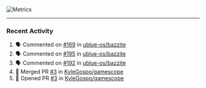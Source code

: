 ![Metrics](https://metrics.lecoq.io/KyleGospo?template=classic&base=header%2C%20activity%2C%20community%2C%20repositories%2C%20metadata&base.indepth=false&base.hireable=false&base.skip=false&config.timezone=America%2FLos_Angeles)

---
### Recent Activity
<!--START_SECTION:activity-->
1. 🗣 Commented on [#169](https://github.com/ublue-os/bazzite/issues/169#issuecomment-1694395087) in [ublue-os/bazzite](https://github.com/ublue-os/bazzite)
2. 🗣 Commented on [#195](https://github.com/ublue-os/bazzite/issues/195#issuecomment-1694224754) in [ublue-os/bazzite](https://github.com/ublue-os/bazzite)
3. 🗣 Commented on [#192](https://github.com/ublue-os/bazzite/issues/192#issuecomment-1694207058) in [ublue-os/bazzite](https://github.com/ublue-os/bazzite)
4. 🎉 Merged PR [#3](https://github.com/KyleGospo/gamescope/pull/3) in [KyleGospo/gamescope](https://github.com/KyleGospo/gamescope)
5. 💪 Opened PR [#3](https://github.com/KyleGospo/gamescope/pull/3) in [KyleGospo/gamescope](https://github.com/KyleGospo/gamescope)
<!--END_SECTION:activity-->
